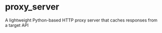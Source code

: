 # proxy_server
A lightweight Python-based HTTP proxy server that caches responses from a target API
